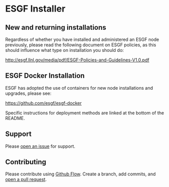 # ESGF Installer

## New and returning installations

Regardless of whether you have installed and administered an ESGF node previously, please read the following document on ESGF policies, as this should influence what type on installation you should do:

http://esgf.llnl.gov/media/pdf/ESGF-Policies-and-Guidelines-V1.0.pdf

## ESGF Docker Installation

ESGF has adopted the use of containers for new node installations and upgrades, please see:

https://github.com/esgf/esgf-docker

Specific instructions for deployment methods are linked at the bottom of the README.

## Support

Please [open an issue](https://github.com/ESGF/esgf-docker/issues/new) for support.


## Contributing

Please contribute using [Github Flow](https://guides.github.com/introduction/flow/). Create a branch, add commits, and [open a pull request](https://github.com/ESGF/esgf-installer/compare).
